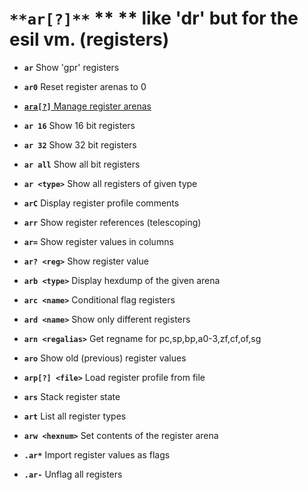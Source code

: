 <!-- TITLE: ar -->

#  `**ar[?]**` ** ** like 'dr' but for the esil vm. (registers)

- **`ar`** Show 'gpr' registers
- **`ar0`** Reset register arenas to 0

- [ **`ara[?]`** Manage register arenas](/options/a/ar/ara)

- **`ar 16`** Show 16 bit registers
- **`ar 32`** Show 32 bit registers
- **`ar all`** Show all bit registers
- **`ar <type>`** Show all registers of given type
- **`arC`** Display register profile comments
- **`arr`** Show register references (telescoping)
- **`ar=`** Show register values in columns
- **`ar? <reg>`** Show register value
- **`arb <type>`** Display hexdump of the given arena
- **`arc <name>`** Conditional flag registers
- **`ard <name>`** Show only different registers
- **`arn <regalias>`** Get regname for pc,sp,bp,a0-3,zf,cf,of,sg
- **`aro`** Show old (previous) register values
- **`arp[?] <file>`** Load register profile from file
- **`ars`** Stack register state
- **`art`** List all register types
- **`arw <hexnum>`** Set contents of the register arena
- **`.ar*`** Import register values as flags
- **`.ar-`** Unflag all registers